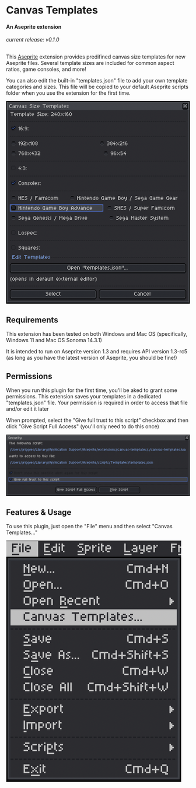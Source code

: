 # Canvas Templates

#### An Aseprite extension
*current release: v0.1.0*
<!-- (https://sudo-whoami.itch.io/canvas-templates)* -->

<!-- ## Latest Changes
- Implement a lua version of [skeddles/sluggify](https://github.com/skeddles/sluggify) to "sluggify" user input into Lospec palette list URL slugs (replaces the previous input sanitizing method - this is the sluggifier used by Lospec, so it should offer maximum compatibility!) -->

##
This [Aseprite](https://aseprite.org) extension provides predifined canvas size templates for new Aseprite files. Several template sizes are included for common aspect ratios, game consoles, and more!

You can also edit the built-in "templates.json" file to add your own template categories and sizes. This file will be copied to your default Aseprite scripts folder when you use the extension for the first time.

<img src="./screenshots/template selection.png"></img>

## Requirements

This extension has been tested on both Windows and Mac OS (specifically, Windows 11 and Mac OS Sonoma 14.3.1)

It is intended to run on Aseprite version 1.3 and requires API version 1.3-rc5 (as long as you have the latest version of Aseprite, you should be fine!)

## Permissions
When you run this plugin for the first time, you'll be aked to grant some permissions. This extension saves your templates in a dedicated "templates.json" file. Your permission is required in order to access that file and/or edit it later

When prompted, select the "Give full trust to this script" checkbox and then click "Give Script Full Access" (you'll only need to do this once)

<img src="./screenshots/security dialog.png"></img>

## Features & Usage
To use this plugin, just open the "File" menu and then select "Canvas Templates..."



<img src="./screenshots/file menu selection.png"></img>

<!-- ## Installation
You can download this extension from [itch.io](https://sudo-whoami.itch.io/canvas-templates) as a "pay what you want" tool -->

<!-- If you find this extension useful, please consider donating via itch.io to support further development! &hearts; -->
